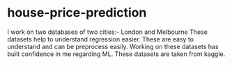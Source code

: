# house-price-prediction
I work on two databases of two cities:- London and Melbourne
These datasets help to understand regression easier.
These are easy to understand and can be preprocess easily.
Working on these datasets has built confidence in me regarding ML.
These datasets are taken from kaggle.
